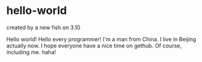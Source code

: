 # hello-world
created by a new fish on 3.10


Hello world! Hello every programmer! I'm a man from China. I live in Beijing actually now. 
I hope everyone have a nice time on gethub. Of course, including me. haha!
